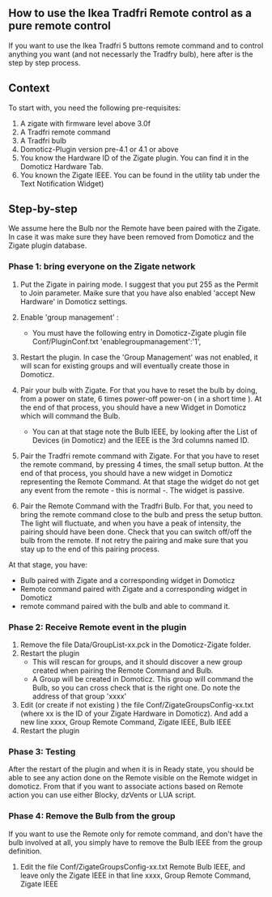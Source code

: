 ## How to use the Ikea Tradfri Remote control as a pure remote control

If you want to use the Ikea Tradfri 5 buttons remote command and to control anything you want (and not necessarly the Tradfry bulb), here after is the step by step process.


## Context

To start with, you need the following pre-requisites:
1. A zigate  with firmware level above 3.0f
1. A Tradfri remote command
1. A Tradfri bulb
1. Domoticz-Plugin version pre-4.1 or 4.1 or above
1. You know the Hardware ID of the Zigate plugin. You can find it in the Domoticz Hardware Tab.
1. You known the Zigate IEEE. You can be found in the utility tab under the Text Notification Widget)

## Step-by-step


We assume here the Bulb nor the Remote have been paired with the Zigate. In case it was make sure they have been removed from Domoticz and the Zigate plugin database.

### Phase 1: bring everyone on the Zigate network
1. Put the Zigate in pairing mode. I suggest that you put 255 as the Permit to Join parameter. Maike sure that you have also enabled 'accept New Hardware' in Domoticz settings.
1. Enable 'group management' :
   * You must have the following entry in Domoticz-Zigate plugin file Conf/PluginConf.txt 'enablegroupmanagement':'1',

1. Restart the plugin. In case the 'Group Management' was not enabled, it will scan for existing groups and will eventually create those in Domoticz.

1. Pair your bulb with Zigate. For that you have to reset the bulb by doing, from a power on state, 6 times power-off power-on ( in a short time ). At the end of that process, you should have a new Widget in Domoticz which will command the Bulb.
   * You can at that stage note the Bulb IEEE, by looking after the List of Devices (in Domoticz) and the IEEE is the 3rd columns named ID.
1. Pair the Tradfri remote command with Zigate. For that you have to reset the remote command, by pressing 4 times, the small setup button. At the end of that process, you should have a new widget in Domoticz representing the Remote Command. At that stage the widget do not get any event from the remote - this is normal -. The widget is passive.
1. Pair the Remote Command with the Tradfri Bulb. For that, you need to bring the remote command close to the bulb and press the setup button. The light will fluctuate, and when you have a peak of intensity, the pairing should have been done. Check that you can switch off/off the bulb from the remote. If not retry the pairing and make sure that you stay up to the end of this pairing process.

At that stage, you have:
* Bulb paired with Zigate and a corresponding widget in Domoticz
* Remote command paired with Zigate and a corresponding widget in Domoticz
* remote command paired with the bulb and able to command it.

### Phase 2: Receive Remote event in the plugin


1. Remove the file Data/GroupList-xx.pck in the Domoticz-Zigate folder.
1. Restart the plugin
   * This will rescan for groups, and it should discover a new group created when pairing the Remote Command and Bulb.
   * A Group will be created in Domoticz. This group will command the Bulb, so you can cross check that is the right one. Do note the address of that group 'xxxx'
1. Edit (or create if not existing ) the file Conf/ZigateGroupsConfig-xx.txt (where xx is the ID of your Zigate Hardware in Domoticz). And add a new line
	xxxx, Group Remote Command, Zigate IEEE, Bulb IEEE
1. Restart the plugin


### Phase 3: Testing

After the restart of the plugin and when it is in Ready state, you should be able to see any action done on the Remote visible on the Remote widget in domoticz.
From that if you want to associate actions based on Remote action you can use either Blocky, dzVents or LUA script.

### Phase 4: Remove the Bulb from the group

If you want to use the Remote only for remote command, and don't have the bulb involved at all, you simply have to remove the Bulb IEEE from the group definition.

1. Edit the file Conf/ZigateGroupsConfig-xx.txt 
   Remote Bulb IEEE, and leave only the Zigate IEEE in that line
	xxxx, Group Remote Command, Zigate IEEE







